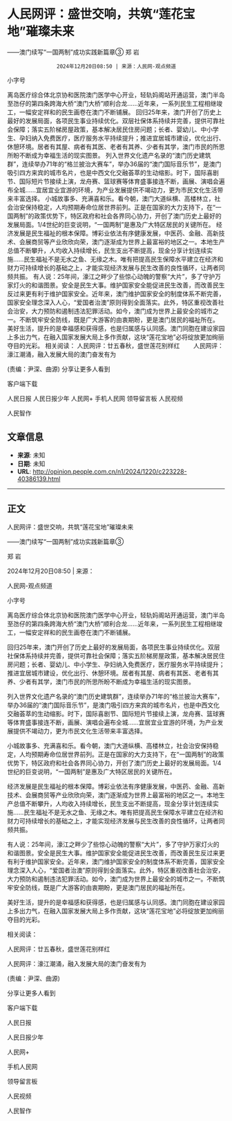 # 人民网评：盛世交响，共筑“莲花宝地”璀璨未来
——澳门续写“一国两制”成功实践新篇章③
郑 岩


					2024年12月20日08:50 | 来源：人民网-观点频道


小字号





离岛医疗综合体北京协和医院澳门医学中心开业，轻轨妈阁站开通运营，澳门半岛至氹仔的第四条跨海大桥“澳门大桥”顺利合龙……近年来，一系列民生工程相继竣工，一幅安定祥和的民生画卷在澳门不断铺展。
回归25年来，澳门开创了历史上最好的发展局面，各项民生事业持续优化。双层社保体系持续并完善，提供可靠社会保障；落实五阶梯房屋政策，基本解决居民住房问题；长者、婴幼儿、中小学生、孕妇纳入免费医疗，医疗服务水平持续提升；推进宜居城市建设，优化出行、休憩环境。居者有其屋、病者有其医、老者有其养、少者有其学，澳门市民的所思所盼不断成为幸福生活的现实图景。
列入世界文化遗产名录的“澳门历史建筑群”，连续举办71年的“格兰披治大赛车”，举办36届的“澳门国际音乐节”，是澳门吸引四方来宾的城市名片，也是中西文化交融荟萃的生动缩影。时下，国际喜剧节、国际短片节接续上演，龙舟赛、篮球赛等体育盛事接连不断，画展、演唱会遍布全城……宜居宜业宜游的环境，为产业发展提供不竭动力，更为市民文化生活带来丰富选择。
小城故事多、充满喜和乐。看今朝，澳门大道纵横、高楼林立，社会治安保持稳定，人均预期寿命位居世界前列。正是在国家的大力支持下，在“一国两制”的政策优势下，特区政府和社会各界同心协力，开创了澳门历史上最好的发展局面。1/4世纪的巨变说明，“一国两制”是惠及广大特区居民的关键所在。
经济发展是民生福祉的根本保障。博彩业依法有序健康发展，中医药、金融、高新技术、会展商贸等产业欣欣向荣，澳门逐渐成为世界上最富裕的地区之一。本地生产总值不断攀升，人均收入持续增长，民生支出不断提高，现金分享计划连续实施……民生福祉不是无水之鱼、无缘之木。唯有把提高民生保障水平建立在经济和财力可持续增长的基础之上，才能实现经济发展与民生改善的良性循环，让两者同频共振。
有人说：25年间，濠江之畔少了些惊心动魄的警察“大片”，多了守护万家灯火的和谐图景。安全是民生大事。维护国家安全能促进民生改善，而改善民生反过来更有利于维护国家安全。近年来，澳门维护国家安全的制度体系不断完善，国家安全理念深入人心，“爱国者治澳”原则得到全面落实。此外，特区重视改善社会治安，大力预防和遏制违法犯罪活动。如今，澳门成为世界上最安全的城市之一。不断筑牢安全防线，既是广大游客的由衷期盼，更是澳门居民的福祉所在。
美好生活，提升的是幸福感和获得感，也是归属感与认同感。澳门同胞在建设家园上多出力气，在融入国家发展大局上多作贡献，这块“莲花宝地”必将绽放更加绚丽夺目的光彩。
相关阅读：
人民网评：廿五春秋，盛世莲花别样红
       人民网评：濠江潮涌，融入发展大局的澳门奋发有为

(责编：尹深、曲源)
分享让更多人看到  


客户端下载

人民日报
人民日报少年
人民网+
手机人民网
领导留言板
人民视频

人民智作

## 文章信息

- **来源**: 未知
- **日期**: 未知
- **URL**: http://opinion.people.com.cn/n1/2024/1220/c223228-40386139.html

---

## 正文

人民网评：盛世交响，共筑“莲花宝地”璀璨未来

——澳门续写“一国两制”成功实践新篇章③

郑 岩

2024年12月20日08:50 | 来源：

人民网-观点频道

小字号

离岛医疗综合体北京协和医院澳门医学中心开业，轻轨妈阁站开通运营，澳门半岛至氹仔的第四条跨海大桥“澳门大桥”顺利合龙……近年来，一系列民生工程相继竣工，一幅安定祥和的民生画卷在澳门不断铺展。

回归25年来，澳门开创了历史上最好的发展局面，各项民生事业持续优化。双层社保体系持续并完善，提供可靠社会保障；落实五阶梯房屋政策，基本解决居民住房问题；长者、婴幼儿、中小学生、孕妇纳入免费医疗，医疗服务水平持续提升；推进宜居城市建设，优化出行、休憩环境。居者有其屋、病者有其医、老者有其养、少者有其学，澳门市民的所思所盼不断成为幸福生活的现实图景。

列入世界文化遗产名录的“澳门历史建筑群”，连续举办71年的“格兰披治大赛车”，举办36届的“澳门国际音乐节”，是澳门吸引四方来宾的城市名片，也是中西文化交融荟萃的生动缩影。时下，国际喜剧节、国际短片节接续上演，龙舟赛、篮球赛等体育盛事接连不断，画展、演唱会遍布全城……宜居宜业宜游的环境，为产业发展提供不竭动力，更为市民文化生活带来丰富选择。

小城故事多、充满喜和乐。看今朝，澳门大道纵横、高楼林立，社会治安保持稳定，人均预期寿命位居世界前列。正是在国家的大力支持下，在“一国两制”的政策优势下，特区政府和社会各界同心协力，开创了澳门历史上最好的发展局面。1/4世纪的巨变说明，“一国两制”是惠及广大特区居民的关键所在。

经济发展是民生福祉的根本保障。博彩业依法有序健康发展，中医药、金融、高新技术、会展商贸等产业欣欣向荣，澳门逐渐成为世界上最富裕的地区之一。本地生产总值不断攀升，人均收入持续增长，民生支出不断提高，现金分享计划连续实施……民生福祉不是无水之鱼、无缘之木。唯有把提高民生保障水平建立在经济和财力可持续增长的基础之上，才能实现经济发展与民生改善的良性循环，让两者同频共振。

有人说：25年间，濠江之畔少了些惊心动魄的警察“大片”，多了守护万家灯火的和谐图景。安全是民生大事。维护国家安全能促进民生改善，而改善民生反过来更有利于维护国家安全。近年来，澳门维护国家安全的制度体系不断完善，国家安全理念深入人心，“爱国者治澳”原则得到全面落实。此外，特区重视改善社会治安，大力预防和遏制违法犯罪活动。如今，澳门成为世界上最安全的城市之一。不断筑牢安全防线，既是广大游客的由衷期盼，更是澳门居民的福祉所在。

美好生活，提升的是幸福感和获得感，也是归属感与认同感。澳门同胞在建设家园上多出力气，在融入国家发展大局上多作贡献，这块“莲花宝地”必将绽放更加绚丽夺目的光彩。

相关阅读：

人民网评：廿五春秋，盛世莲花别样红

人民网评：濠江潮涌，融入发展大局的澳门奋发有为

(责编：尹深、曲源)

分享让更多人看到

客户端下载

人民日报

人民日报少年

人民网+

手机人民网

领导留言板

人民视频

人民智作

